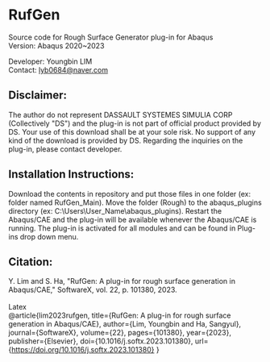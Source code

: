 # RufGen
Source code for Rough Surface Generator plug-in for Abaqus <br>
Version: Abaqus 2020~2023

Developer: Youngbin LIM\
Contact: lyb0684@naver.com

Disclaimer:
--------------------------
The author do not represent DASSAULT SYSTEMES SIMULIA CORP (Collectively "DS") and the plug-in is not part of official product provided by DS. 
Your use of this download shall be at your sole risk. No support of any kind of the download is provided by DS.
Regarding the inquiries on the plug-in, please contact developer.

Installation Instructions:
--------------------------
Download the contents in repository and put those files in one folder (ex: folder named RufGen_Main). Move the folder (Rough) to the abaqus_plugins directory 
(ex: C:\Users\User_Name\abaqus_plugins). Restart the Abaqus/CAE and the plug-in will be available whenever the Abaqus/CAE is running. 
The plug-in is activated for all modules and can be found in Plug-ins drop down menu.

Citation:
--------------------------
Y. Lim and S. Ha, "RufGen: A plug-in for rough surface generation in Abaqus/CAE," SoftwareX, vol. 22, p. 101380, 2023.<br><br>
Latex<br>
@article{lim2023rufgen,
  title={RufGen: A plug-in for rough surface generation in Abaqus/CAE},
  author={Lim, Youngbin and Ha, Sangyul},
  journal={SoftwareX},
  volume={22},
  pages={101380},
  year={2023},
  publisher={Elsevier},
  doi={10.1016/j.softx.2023.101380},
  url={https://doi.org/10.1016/j.softx.2023.101380}
}<br>
